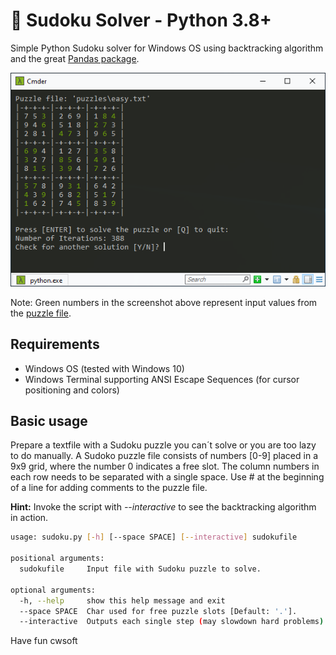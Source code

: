 # 👀 Sudoku Solver - Python 3.8+
Simple Python Sudoku solver for Windows OS using backtracking algorithm and the great [Pandas package](https://pandas.pydata.org/docs/).

![Screenshot](./img/screenshot.png)

Note: Green numbers in the screenshot above represent input values from the [puzzle file](./puzzles/easy.txt).

## Requirements
- Windows OS (tested with Windows 10)
- Windows Terminal supporting ANSI Escape Sequences (for cursor positioning and colors)

## Basic usage
Prepare a textfile with a Sudoku puzzle you can´t solve or you are too lazy to do manually. A Sudoko puzzle file consists of numbers [0-9] placed in a 9x9 grid, where the number 0 indicates a free slot. The column numbers in each row needs to be  separated with a single space. Use # at the beginning of a line for adding comments to the puzzle file.

**Hint:** Invoke the script with *--interactive* to see the backtracking algorithm in action.

```bash
usage: sudoku.py [-h] [--space SPACE] [--interactive] sudokufile

positional arguments:
  sudokufile     Input file with Sudoku puzzle to solve.

optional arguments:
  -h, --help     show this help message and exit
  --space SPACE  Char used for free puzzle slots [Default: '.'].
  --interactive  Outputs each single step (may slowdown hard problems).
```

Have fun 
cwsoft